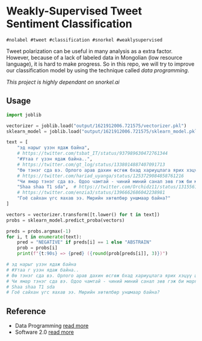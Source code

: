 # Weakly-Supervised Tweet Sentiment Classification

`#nolabel #tweet #classification #snorkel #weaklysupervised`

Tweet polarization can be useful in many analysis as a extra factor. However, because of a lack of labeled data in Mongolian (low resource language), it is hard to make progress. So in this repo, we will try to improve our classification model by using the technique called *data programming*.

*This project is highly dependant on snorkel.ai*


## Usage

```python
import joblib

vectorizer = joblib.load("output/1621912006.721575/vectorizer.pkl")
sklearn_model = joblib.load("output/1621912006.721575/sklearn_model.pkl")

text = [
    "эд нарыг үзэн ядаж байна",
    # https://twitter.com/tsbat_IT/status/937989630472761344
    "#Утаа г үзэн ядаж байна..",
    # https://twitter.com/gt_log/status/1338014887407091713
    "Өө тэнэг сда вэ. Орлого арав дахин өсгөж бхад хариуцлага ярих хэцүү шд гшш",
    # https://twitter.com/hariad_uyanga/status/1253729084858761216
    "Чи ямар тэнэг сда вэ. Одоо чамтай - чиний миний санал зөв гэж би маргах уу",
    "Shaa shaa T1 sda",  # https://twitter.com/Orchidz11/status/1315561414883500032
    # https://twitter.com/enzia3/status/1396662686042238981
    "Гоё сайхан үгс яахав ээ. Мөрийн хөтөлбөр уншмаар байна?"
]

vectors = vectorizer.transform([t.lower() for t in text])
probs = sklearn_model.predict_proba(vectors)

preds = probs.argmax(-1)
for i, t in enumerate(text):
    pred = "NEGATIVE" if preds[i] == 1 else "ABSTRAIN"
    prob = probs[i]
    print(f"{t:90s} => {pred} ({round(prob[preds[i]], 3)})")

# эд нарыг үзэн ядаж байна                                                       => NEGATIVE (1.0)
# #Утаа г үзэн ядаж байна..                                                      => NEGATIVE (1.0)
# Өө тэнэг сда вэ. Орлого арав дахин өсгөж бхад хариуцлага ярих хэцүү шд гшш     => NEGATIVE (1.0)
# Чи ямар тэнэг сда вэ. Одоо чамтай - чиний миний санал зөв гэж би маргах уу     => NEGATIVE (1.0)
# Shaa shaa T1 sda                                                               => NEGATIVE (1.0)
# Гоё сайхан үгс яахав ээ. Мөрийн хөтөлбөр уншмаар байна?                        => ABSTRAIN (0.999)
```


## Reference
* Data Programming [read more](https://arxiv.org/abs/1605.07723)
* Software 2.0 [read more](https://karpathy.medium.com/software-2-0-a64152b37c35)

